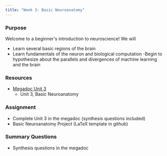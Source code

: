 ```yaml
---
title: "Week 3: Basic Neuroanatomy"
---
```


### Purpose

Welcome to a beginner's introduction to neuroscience! We will
- Learn several basic regions of the brain
- Learn fundamentals of the neuron and biological computation
 -Begin to hypothesize about the parallels and divergences of machine learning and the brain

### Resources
- [Megadoc Unit 3](../megadoc/unit-03)
    - Unit 3, Basic Neuroanatomy

### Assignment

- Complete Unit 3 in the megadoc (synthesis questions included)
- Basic Neuroanatomy Project (LaTeX template in github)

### Summary Questions

- Synthesis questions in the megadoc